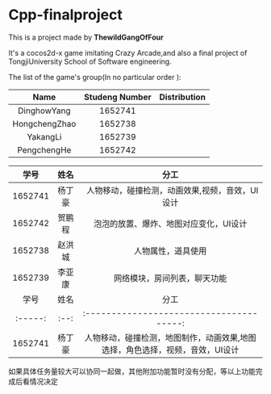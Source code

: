 # Cpp-finalproject

This is a project made by **ThewildGangOfFour**

It's a cocos2d-x game imitating Crazy Arcade,and also a final project of TongjiUniversity School of Software engineering.

The list of the game's group(In no particular order ):

|     Name      | Studeng Number | Distribution |
| :-----------: | :------------: | :----------: |
|  DinghowYang  |    1652741     |              |
| HongchengZhao |    1652738     |              |
|   YakangLi    |    1652739     |              |
|  PengchengHe  |    1652742     |              |

|   学号    |  姓名  |          分工          |
| :-----: | :--: | :------------------: |
| 1652741 | 杨丁豪  |    人物移动，碰撞检测，动画效果,视频，音效，UI设计 |
| 1652742 | 贺鹏程  | 泡泡的放置、爆炸、地图对应变化，UI设计 |
| 1652738 | 赵洪城  |      人物属性，道具使用       |
| 1652739 | 李亚康  |    网络模块，房间列表，聊天功能    |
|   学号    |  姓名  |                    分工                    |
| :-----: | :--: | :--------------------------------------: |
| 1652741 | 杨丁豪  | 人物移动，碰撞检测，地图制作，动画效果,地图选择，角色选择，视频，音效，UI设计 |

如果具体任务量较大可以协同一起做，其他附加功能暂时没有分配，等以上功能完成后看情况决定
